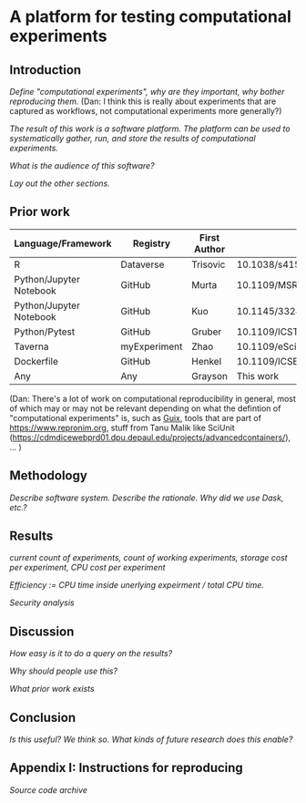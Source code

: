# A platform for testing computational experiments

## Introduction

_Define "computational experiments", why are they important, why bother reproducing them._
(Dan: I think this is really about experiments that are captured as workflows, not computational experiments more generally?)

_The result of this work is a software platform. The platform can be used to systematically gather, run, and store the results of computational experiments._

_What is the audience of this software?_

_Lay out the other sections._

## Prior work

| Language/Framework | Registry | First Author | DOI |
|------------|-----|------|---------|
| R | Dataverse | Trisovic | 10.1038/s41597-022-01143-6|
| Python/Jupyter Notebook | GitHub | Murta | 10.1109/MSR.2019.00077 |
| Python/Jupyter Notebook | GitHub | Kuo | 10.1145/3324884.3416585 |
| Python/Pytest | GitHub | Gruber | 10.1109/ICST49551.2021.00026 |
| Taverna | myExperiment | Zhao | 10.1109/eScience.2012.6404482 |
| Dockerfile | GitHub | Henkel | 10.1109/ICSE43902.2021.00106 |
| Any | Any | Grayson | This work |

(Dan: There's a lot of work on computational reproducibility in general, most of which may or may not be relevant depending on what the defintion of "computational experiments" is, such as [Guix](https://guix.gnu.org), tools that are part of https://www.repronim.org, stuff from Tanu Malik like SciUnit (https://cdmdicewebprd01.dpu.depaul.edu/projects/advancedcontainers/), ... )
## Methodology

_Describe software system. Describe the rationale. Why did we use Dask, etc.?_

## Results

_current count of experiments, count of working experiments, storage cost per experiment, CPU cost per experiment_

_Efficiency := CPU time inside unerlying expeirment / total CPU time._

_Security analysis_

## Discussion

_How easy is it to do a query on the results?_

_Why should people use this?_

_What prior work exists_

## Conclusion

_Is this useful? We think so. What kinds of future research does this enable?_

## Appendix I: Instructions for reproducing

_Source code archive_

[1]: https://www.acm.org/publications/badging-terms

